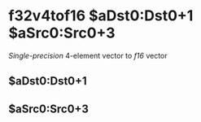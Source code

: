 # f32v4tof16 $aDst0:Dst0+1 $aSrc0:Src0+3

*Single-precision* 4-element vector to *f16* vector


## $aDst0:Dst0+1

## $aSrc0:Src0+3

